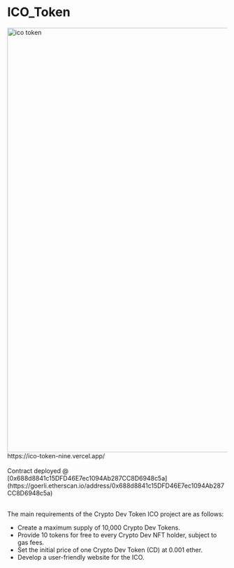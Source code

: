 # ICO_Token

<img width="972" alt="ico token" src="https://github.com/richardrietdijk/ICO_Token/assets/32846390/ef8e21c9-9032-4310-937c-38ab0cd9f25b">
<br>
https://ico-token-nine.vercel.app/
<br><br>
Contract deployed @ [0x688d8841c15DFD46E7ec1094Ab287CC8D6948c5a](https://goerli.etherscan.io/address/0x688d8841c15DFD46E7ec1094Ab287CC8D6948c5a) 
<br><br>

The main requirements of the Crypto Dev Token ICO project are as follows:

- Create a maximum supply of 10,000 Crypto Dev Tokens.
- Provide 10 tokens for free to every Crypto Dev NFT holder, subject to gas fees.
- Set the initial price of one Crypto Dev Token (CD) at 0.001 ether.
- Develop a user-friendly website for the ICO.

